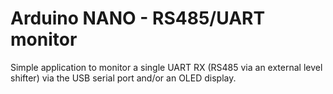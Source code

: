 # Arduino NANO - RS485/UART monitor

Simple application to monitor a single UART RX (RS485 via an external level shifter)
via the USB serial port and/or an OLED display.
